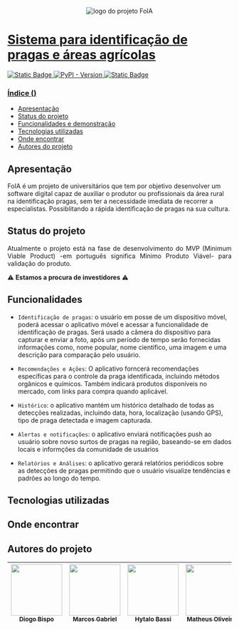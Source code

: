 <div align="center">
<p align="center">
<img alt="logo do projeto FoIA" src="/logo.png">
<a href="https://github.com/PestClassification/.github">
</p> 
</div>

# Sistema para identificação de pragas e áreas agrícolas

![Static Badge](https://img.shields.io/badge/Status-Em%20desenvolvimento-green?label=Status)   ![PyPI - Version](https://img.shields.io/pypi/v/tensorflow)  ![Static Badge](https://img.shields.io/badge/Licen%C3%A7a-%20uso%20privado-green)




### Índice ()

* [Apresentação](#apresentação)
* [Status do projeto](#status-do-projeto)
* [Funcionalidades e demonstração](#funcionalidades)
* [Tecnologias utilizadas](#tecnologias-utilizadas)
* [Onde encontrar](#onde-encontrar)
* [Autores do projeto](#autores-do-projeto)


## Apresentação

<p alig="justify">
  FoIA é um projeto de universitários
  que tem por objetivo desenvolver um software digital capaz de auxiliar o produtor ou profissionais da área rural na identificação pragas, sem ter a necessidade imediata de recorrer a especialistas. Possiblitando a rápida identificação de pragas na sua cultura.
</p>
 

## Status do projeto

<p align="justify">
  Atualmente o projeto está na fase de desenvolvimento do MVP (Minimum Viable Product) -em português significa Mínimo Produto Viável- para validação do produto.
</p>

&#9888; **Estamos a procura de investidores** &#9888;


## Funcionalidades
- `Identificação de pragas`: o usuário em posse de um dispositivo móvel, poderá acessar o aplicativo móvel e acessar a funcionalidade de identificação de pragas. Será usado a câmera do dispositivo para capturar e enviar a foto, após um período de tempo serão fornecidas informações como, nome popular, nome cientifico, uma imagem e uma descrição para comparação pelo usuário.

- `Recomendações e Ações`: O aplicativo forncerá recomendações específicas para o controle da praga identificada, incluindo métodos orgânicos e químicos. Também indicará produtos disponíveis no mercado, com links para compra quando aplicável. 

- `Histórico`: o aplicativo mantém um histórico detalhado de todas as detecções realizadas, incluindo data, hora, localização (usando GPS), tipo de praga detectada e imagem capturada.
 
- `Alertas e notificações`: o aplicativo enviará notificações push ao usuário sobre novso surtos de pragas na região, baseando-se em dados locais e informções da comunidade de usuários
 
- `Relatórios e Análises`: o aplicativo gerará relatórios periódicos sobre as detecções de pragas permitindo que o usuário visualize tendências e padrões ao longo do tempo.


## Tecnologias utilizadas


## Onde encontrar



## Autores do projeto
| [<img src="https://avatars.githubusercontent.com/u//129317884" width=115><br><sub>Diogo Bispo</sub>](https://github.com/Diogo7090) | [<img src="https://avatars.githubusercontent.com/u//112899606" width=115><br><sub>Marcos Gabriel</sub>](https://github.com/Diogo7090) | [<img src="https://avatars.githubusercontent.com/u//62727710" width=115><br><sub>Hytalo Bassi</sub>](https://github.com/hytalo-bassi) | [<img src="https://avatars.githubusercontent.com/u//72510366" width=115><br><sub>Matheus Oliveira</sub>](https://github.com/Neural-Matheus) | [<img src="https://avatars.githubusercontent.com/u//85765170" width=115><br><sub>Emily Flores</sub>](https://github.com/Emily-Flo223) | [<img src="https://avatars.githubusercontent.com/u//96697403" width=115><br><sub>Arthur Silva</sub>](https://github.com/Arthur-SD15) | [<img src="https://avatars.githubusercontent.com/u//146670865" width=115><br><sub>Yan Cunha</sub>](https://github.com/yan-cunha) | [<img src="https://avatars.githubusercontent.com/u//149638156" width=115><br><sub>Caio Tomé</sub>](https://github.com/CaioTome) | [<img src="https://avatars.githubusercontent.com/u//164764360" width=115><br><sub>Teixeira ES</sub>](https://github.com/TeixeiraES) | [<img src="https://avatars.githubusercontent.com/u//168853761" width=115><br><sub>Vinicius</sub>](https://github.com/ovinicius71) | [<img src="https://avatars.githubusercontent.com/u//72510366" width=115><br><sub>Matheus Oliveira</sub>](https://github.com/Neural-Matheus) | [<img src="https://avatars.githubusercontent.com/u//85765170" width=115><br><sub>Emily Flores</sub>](https://github.com/Emily-Flo223) | [<img src="https://avatars.githubusercontent.com/u//96697403" width=115><br><sub>Arthur Silva</sub>](https://github.com/Arthur-SD15) | [<img src="https://avatars.githubusercontent.com/u//96697403" width=115><br><sub>Arthur Silva</sub>](https://github.com/Arthur-SD15)
| :---: | :---: | :---: | :---: | :---: | :---: | :---: | :---: | :---: | :---: | :---: | :---: | :---: | :---: |





